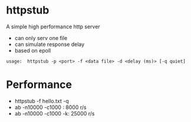 httpstub
========
A simple high performance http server 

* can only serv one file
* can simulate response delay
* based on epoll


`usage:  httpstub -p <port> -f <data file> -d <delay (ms)> [-q quiet]`


Performance
===========
* httpstub -f hello.txt -q
* ab -n10000 -c1000 : 8000 r/s
* ab -n10000 -c1000 -k: 25000 r/s
